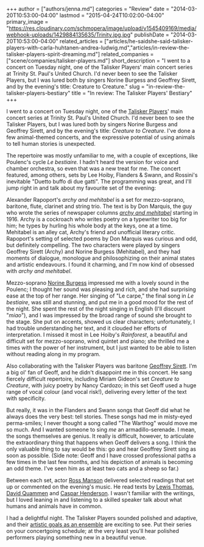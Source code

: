 +++
author = ["authors/jenna.md"]
categories = "Review"
date = "2014-03-20T10:53:00-04:00"
lastmod = "2015-04-24T10:02:00-04:00"
primary_image = "https://res.cloudinary.com/schmopera/image/upload/v1545409169/media/webhook-uploads/1429884135635/Trinity.jpg.jpg"
publishDate = "2014-03-20T10:53:00-04:00"
related_articles = ["articles/he-saidshe-said-talisker-players-with-carla-huhtanen-andrea-ludwig.md","articles/in-review-the-talisker-players-spirit-dreaming.md"]
related_companies = ["scene/companies/talisker-players.md"]
short_description = "I went to a concert on Tuesday night, one of the Talisker Players&#039; main concert series at Trinity St. Paul&#039;s United Church. I&#039;d never been to see the Talisker Players, but I was lured both by singers Norine Burgess and Geoffrey Sirett, and by the evening&#039;s title: Creature to Creature."
slug = "in-review-the-talisker-players-bestiary"
title = "In review: The Talisker Players&#039; Bestiary"
+++

I went to a concert on Tuesday night, one of the [Talisker Players](http://www.taliskerplayers.ca/aboutUs.html)' main concert series at Trinity St. Paul's United Church. I'd never been to see the Talisker Players, but I was lured both by singers Norine Burgess and Geoffrey Sirett, and by the evening's title: _Creature to Creature_. I've done a few animal-themed concerts, and the expressive potential of using animals to tell human stories is unexpected.

The repertoire was mostly unfamiliar to me, with a couple of exceptions, like Poulenc's cycle _Le bestiaire._ I hadn't heard the version for voice and chamber orchestra, so even that was a new treat for me. The concert featured, among others, sets by Lee Hoiby, Flanders & Swann, and Rossini's inevitable "Duetto buffo di due gatti". The programming was great, and I'll jump right in and talk about my favourite set of the evening:

Alexander Rapoport's _archy and mehitabel_ is a set for mezzo-soprano, baritone, flute, clarinet and string trio. The text is by Don Marquis, the guy who wrote the series of newspaper columns [_archy and mehitabel_](http://donmarquis.com/archy-and-mehitabel) starting in 1916\. Archy is a cockroach who writes poetry on a typewriter too big for him; he types by hurling his whole body at the keys, one at a time. Mehitabel is an alley cat, Archy's friend and unofficial literary critic. Rapoport's setting of selected poems by Don Marquis was curious and odd, but definitely compelling. The two characters were played by singers Geoffrey Sirett (Archy) and Norine Burgess (Mehitabel), and they had moments of dialogue, monologue and philosophizing on their animal states and artistic endeavours. I found it charming, and I'm now kind of obsessed with _archy and mehitabel_.

Mezzo-soprano [Norine Burgess](http://www.norineburgess.com/) impressed me with a lovely sound in the Poulenc; I thought her sound was pleasing and rich, and she had surprising ease at the top of her range. Her singing of "Le carpe," the final song in _Le bestiaire_, was still and stunning, and put me in a good mood for the rest of the night. She spent the rest of the night singing in English (I'll discount "_miao_"), and I was impressed by the broad range of sound she brought to the stage. She put on accents, showed us clear characters; unfortunately, I had trouble understanding her text, and it clouded her efforts of interpretation. I missed it most in Lee Hoiby's _Rainforest_, a beautiful and difficult set for mezzo-soprano, wind quintet and piano; she thrilled me a times with the power of her instrument, but I just wanted to be able to listen without reading along in my program.

Also collaborating with the Talisker Players was baritone [Geoffrey Sirett](http://www.geoffreysirett.com/). I'm a big ol' fan of Geoff, and he didn't disappoint me in this concert. He sang fiercely difficult repertoire, including Miriam Gideon's set _Creature to Creature_, with juicy poetry by Nancy Cardozo; in this set Geoff used a huge range of vocal colour (and vocal risk!), delivering every letter of the text with specificity.

But really, it was in the Flanders and Swann songs that Geoff did what he always does the very best: tell stories. These songs had me in misty-eyed perma-smiles; I never thought a song called "The Warthog" would move me so much. And I wanted someone to sing _me_ an armadillo-serenade. I mean, the songs themselves are genius. It really is difficult, however, to articulate the extraordinary thing that happens when Geoff delivers a song. I think the only valuable thing to say would be this: go and hear Geoffrey Sirett sing as soon as possible. (Side note: Geoff and I have crossed professional paths a few times in the last few months, and his depiction of animals is becoming an odd theme. I've seen him as at least two cats and a sheep so far.)

Between each set, actor [Ross Manson](http://volcano.ca/company_news/company_staffboard.php) delivered selected readings that set up or commented on the evening's music. He read texts by [Lewis Thomas](http://en.wikipedia.org/wiki/Lewis_Thomas), [David Quammen](http://www.davidquammen.com/) and [Caspar Henderson](http://en.wikipedia.org/wiki/Caspar_Henderson). I wasn't familiar with the writings, but I loved leaning in and listening to a skilled speaker talk about what humans and animals have in common.

I had a delightful night. The Talisker Players sounded polished and adaptive, and their [artistic goals as an ensemble](http://www.taliskerplayers.ca/aboutUs.html) are exciting to see. Put their series on your concertgoing schedule; at the very least you'll hear polished performers playing something new in a beautiful venue.
